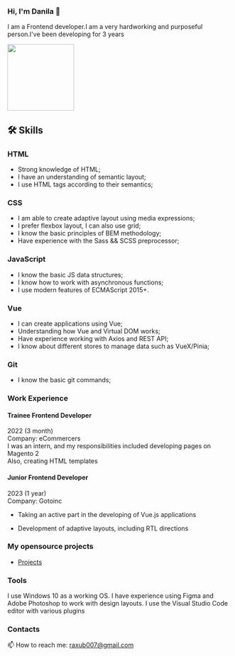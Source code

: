 ### Hi, I'm Danila 👋
<p>I am a Frontend developer.I am a very hardworking and purposeful person.I've been developing for 3 years</p>


<p align='left'>
   <a href="https://github.com/DanyaGTx/github-readme-stats">
        <img height=150 src="https://github-readme-stats.vercel.app/api/top-langs/?username=DanyaGTx&layout=compact"/></a>
</p>

## 🛠 Skills

### HTML
- Strong knowledge of HTML;
- I have an understanding of semantic layout;
- I use HTML tags according to their semantics;

### CSS
- I am able to create adaptive layout using media expressions;
- I prefer flexbox layout, I can also use grid;
- I know the basic principles of BEM methodology;
- Have experience with the Sass && SCSS preprocessor;

### JavaScript 
- I know the basic JS data structures;
- I know how to work with asynchronous functions;
- I use modern features of ECMAScript 2015+.

### Vue
- I can create applications using Vue;
- Understanding how Vue and Virtual DOM works;
- Have experience working with Axios and REST API;
- I know about different stores to manage data such as VueX/Pinia;

### Git
- I know the basic git commands;

### Work Experience

#### Trainee Frontend Developer
2022  (3 month) <br/>
Company: eCommercers<br/>
I was an intern, and my responsibilities
included developing pages on Magento 2 <br/>
Also, creating HTML templates

#### Junior Frontend Developer
2023  (1 year) <br/>
Company: Gotoinc<br/>
- Taking an active part in the developing
of Vue.js applications

- Development of adaptive layouts,
including RTL directions




### My opensource projects
*  [Projects]([https://github.com/DanyaGTx/portfolio])



### Tools
I use Windows 10 as a working OS. I have experience using Figma and Adobe Photoshop to work with design layouts. I use the Visual Studio Code editor with various plugins

### Contacts
📫 How to reach me: <a href='mailto:raxub007@gmail.com'>raxub007@gmail.com</a>

